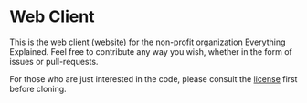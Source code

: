 # Web Client

This is the web client (website) for the non-profit organization Everything Explained. Feel free to contribute any way you wish, whether in the form of issues or pull-requests.

For those who are just interested in the code, please consult the [license](/LICENSE) first before cloning.
